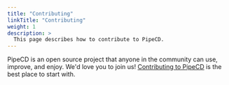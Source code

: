 ```yaml
---
title: "Contributing"
linkTitle: "Contributing"
weight: 1
description: >
  This page describes how to contribute to PipeCD.
---
```


PipeCD is an open source project that anyone in the community can use, improve, and enjoy. We'd love you to join us! [Contributing to PipeCD](https://github.com/pipe-cd/pipecd/tree/master/CONTRIBUTING.md) is the best place to start with.